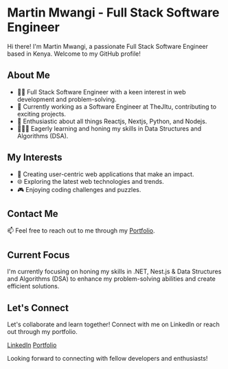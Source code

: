 # Martin Mwangi - Full Stack Software Engineer

Hi there! I'm Martin Mwangi, a passionate Full Stack Software Engineer based in Kenya. Welcome to my GitHub profile!

## About Me

-   👨‍💻 Full Stack Software Engineer with a keen interest in web development and problem-solving.
-   🔭 Currently working as a Software Engineer at TheJItu, contributing to exciting projects.
-   🌱 Enthusiastic about all things Reactjs, Nextjs, Python, and Nodejs.
-   👨🏽‍💻 Eagerly learning and honing my skills in Data Structures and Algorithms (DSA).

## My Interests

-   🚀 Creating user-centric web applications that make an impact.
-   🌐 Exploring the latest web technologies and trends.
-   🎮 Enjoying coding challenges and puzzles.

## Contact Me

📫 Feel free to reach out to me through my [Portfolio](https://mmwangi.com).

## Current Focus

I'm currently focusing on honing my skills in .NET, Nest.js & Data Structures and Algorithms (DSA) to enhance my problem-solving abilities and create efficient solutions.

## Let's Connect

Let's collaborate and learn together! Connect with me on LinkedIn or reach out through my portfolio.

[LinkedIn](https://www.linkedin.com/in/marville001)
[Portfolio](https://mmwangi.com)

Looking forward to connecting with fellow developers and enthusiasts!

